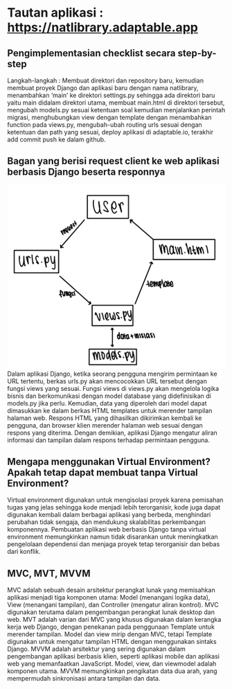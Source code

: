 # Tautan aplikasi : https://natlibrary.adaptable.app

## **Pengimplementasian checklist secara step-by-step**
Langkah-langkah : Membuat direktori dan repository baru, kemudian membuat proyek Django dan aplikasi baru dengan nama natlibrary, menambahkan ‘main’ ke direktori settings.py sehingga ada direktori baru yaitu main didalam direktori utama, membuat main.html di direktori tersebut, mengubah models.py sesuai ketentuan soal kemudian menjalankan perintah migrasi, menghubungkan view dengan template  dengan menambahkan function pada views.py, mengubah-ubah routing urls sesuai dengan ketentuan dan path yang sesuai, deploy aplikasi di adaptable.io, terakhir add commit push ke dalam github.

##  **Bagan yang berisi request client ke web aplikasi berbasis Django beserta responnya**
<img src="/image//bagan.jpeg">
Dalam aplikasi Django, ketika seorang pengguna mengirim permintaan ke URL tertentu, berkas urls.py akan mencocokkan URL tersebut dengan fungsi views yang sesuai. Fungsi views di views.py akan mengelola logika bisnis dan berkomunikasi dengan model database yang didefinisikan di models.py jika perlu. Kemudian, data yang diperoleh dari model dapat dimasukkan ke dalam berkas HTML templates untuk merender tampilan halaman web. Respons HTML yang dihasilkan dikirimkan kembali ke pengguna, dan browser klien merender halaman web sesuai dengan respons yang diterima. Dengan demikian, aplikasi Django mengatur aliran informasi dan tampilan dalam respons terhadap permintaan pengguna.

## **Mengapa menggunakan Virtual Environment? Apakah tetap dapat membuat tanpa Virtual Environment?**
Virtual environment digunakan untuk mengisolasi proyek karena pemisahan tugas yang jelas sehingga kode menjadi lebih terorganisir, kode juga dapat digunakan kembali dalam berbagai aplikasi yang berbeda, menghindari perubahan tidak sengaja, dan mendukung skalabilitas perkembangan komponennya. Pembuatan aplikasi web berbasis Django tanpa virtual environment memungkinkan namun tidak disarankan untuk meningkatkan pengelolaan dependensi dan menjaga proyek tetap terorganisir dan bebas dari konflik.

## **MVC, MVT, MVVM**
MVC adalah sebuah desain arsitektur perangkat lunak yang memisahkan aplikasi menjadi tiga komponen utama: Model (menangani logika data), View (menangani tampilan), dan Controller (mengatur aliran kontrol). MVC digunakan terutama dalam pengembangan perangkat lunak desktop dan web.
MVT adalah varian dari MVC yang khusus digunakan dalam kerangka kerja web Django, dengan penekanan pada penggunaan Template untuk merender tampilan. Model dan view mirip dengan MVC, tetapi Template digunakan untuk mengatur tampilan HTML dengan menggunakan sintaks Django.
MVVM adalah arsitektur yang sering digunakan dalam pengembangan aplikasi berbasis klien, seperti aplikasi mobile dan aplikasi web yang memanfaatkan JavaScript. Model, view, dan viewmodel adalah komponen utama. MVVM memungkinkan pengikatan data dua arah, yang mempermudah sinkronisasi antara tampilan dan data.